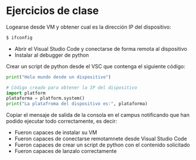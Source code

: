 # Ejercicios de clase

Logearse desde VM y obtener cual es la dirección IP del dispositivo:
```sh
$ ifconfig
```

- Abrir el Visual Studio Code y conectarse de forma remota al dispositivo
- Instalar al debugger de python

Crear un script de python desde el VSC que contenga el siguiente código:
```python
print("Hola mundo desde un dispositivo")

# Código creado para obtener la IP del dispositivo
import platform
plataforma = platform.system()
print("La platafroma del dispositivo es:", plataforma)
```

Copiar el mensaje de salida de la consola en el campus notificando que han podido ejecutar todo correctamente, es decir:
- Fueron capaces de instalar su VM
- Fueron capaces de conectarse remotamnete desde Visual Studio Code
- Fueron capaces de crear un script de python con el contenido solicitado
- Fueron capaces de lanzalo correctamente